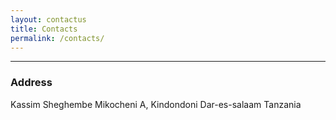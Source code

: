 ```yaml
---
layout: contactus
title: Contacts
permalink: /contacts/
---
```


---
### Address
Kassim Sheghembe
Mikocheni A, Kindondoni
Dar-es-salaam
Tanzania
